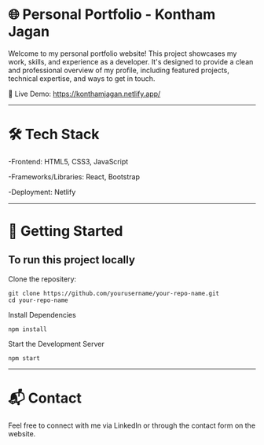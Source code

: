 # 🌐 Personal Portfolio - Kontham Jagan

Welcome to my personal portfolio website! This project showcases my work, skills, and experience as a developer. It's designed to provide a clean and professional overview of my profile, including featured projects, technical expertise, and ways to get in touch.

🔗 Live Demo: https://konthamjagan.netlify.app/

---

# 🛠️ Tech Stack
-Frontend: HTML5, CSS3, JavaScript

-Frameworks/Libraries: React, Bootstrap

-Deployment: Netlify

---

 # 📁 Getting Started
## To run this project locally

Clone the repositery:
```
git clone https://github.com/yourusername/your-repo-name.git
cd your-repo-name
```
Install Dependencies
```
npm install
```
Start the Development Server
```
npm start
```
---

# 📬 Contact

Feel free to connect with me via LinkedIn or through the contact form on the website.
